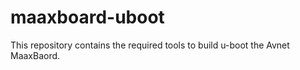 # maaxboard-uboot

This repository contains the required tools to build u-boot the Avnet MaaxBaord.
